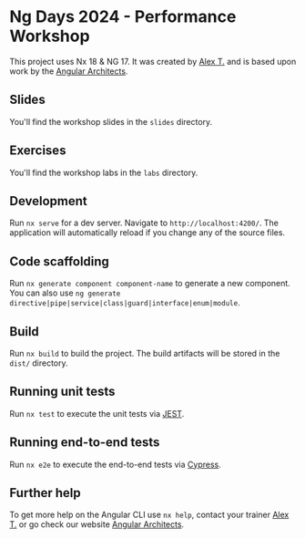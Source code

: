 # Ng Days 2024 - Performance Workshop

This project uses Nx 18 & NG 17. It was created by [Alex T.](https://alex.thalhammer.name) and is based upon work by the [Angular Architects](https://www.angulararchitects.io).

## Slides

You'll find the workshop slides in the `slides` directory.

## Exercises

You'll find the workshop labs in the `labs` directory.

## Development

Run `nx serve` for a dev server. Navigate to `http://localhost:4200/`. The application will automatically reload if you change any of the source files.

## Code scaffolding

Run `nx generate component component-name` to generate a new component. You can also use `ng generate directive|pipe|service|class|guard|interface|enum|module`.

## Build

Run `nx build` to build the project. The build artifacts will be stored in the `dist/` directory.

## Running unit tests

Run `nx test` to execute the unit tests via [JEST](https://jestjs.io).

## Running end-to-end tests

Run `nx e2e` to execute the end-to-end tests via [Cypress](https://www.cypress.io/).

## Further help

To get more help on the Angular CLI use `nx help`, contact your trainer [Alex T.](https://alex.thalhammer.name) or go check our website [Angular Architects](https://www.angulararchitects.io).
